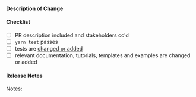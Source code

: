 #### Description of Change

<!--
Thank you for your Pull Request. Please provide a description above and review
the requirements below.

Contributors guide: https://github.com/dogu-team/gamium/blob/main/CONTRIBUTING.md
-->

#### Checklist

<!-- Remove items that do not apply. For completed items, change [ ] to [x]. -->

- [ ] PR description included and stakeholders cc'd
- [ ] `yarn test` passes
- [ ] tests are [changed or added](https://XXX/gamium/gamium/contributing/development-guides/testing)
- [ ] relevant documentation, tutorials, templates and examples are changed or added

#### Release Notes

Notes: <!-- Please add a one-line description for app developers to read in the release notes, or 'none' if no notes relevant to app developers. Examples and help on special cases: https://XXX/examples -->
